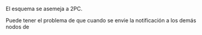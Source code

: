 El esquema se asemeja a 2PC.

Puede tener el problema de que cuando se envie la notificación a los demás nodos de 
